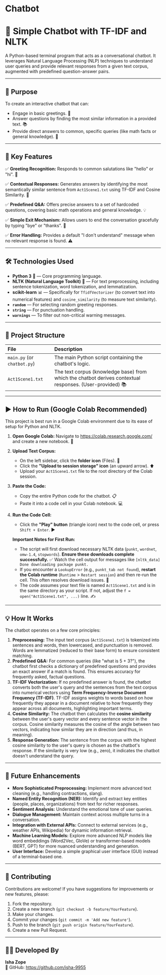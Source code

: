 # Chatbot
# 💬 Simple Chatbot with TF-IDF and NLTK

A Python-based terminal program that acts as a conversational chatbot. It leverages Natural Language Processing (NLP) techniques to understand user queries and provide relevant responses from a given text corpus, augmented with predefined question-answer pairs.

---

## 🎯 Purpose

To create an interactive chatbot that can:
* Engage in basic greetings. 👋
* Answer questions by finding the most similar information in a provided text. 📚
* Provide direct answers to common, specific queries (like math facts or general knowledge). 🧠

---

## 🧠 Key Features

✅ **Greeting Recognition:** Responds to common salutations like "hello" or "hi". 👋

✅ **Contextual Responses:** Generates answers by identifying the most semantically similar sentence from `Act1Scene1.txt` using TF-IDF and Cosine Similarity. 💬

✅ **Predefined Q&A:** Offers precise answers to a set of hardcoded questions, covering basic math operations and general knowledge. 💡

✅ **Simple Exit Mechanism:** Allows users to end the conversation gracefully by typing "bye" or "thanks". 🚪

✅ **Error Handling:** Provides a default "I don't understand" message when no relevant response is found. ⚠️

---

## 🛠️ Technologies Used

* **Python 3** 🐍 — Core programming language.
* **NLTK (Natural Language Toolkit)** 📖 — For text preprocessing, including sentence tokenization, word tokenization, and lemmatization.
* **scikit-learn** 📊 — Specifically for `TfidfVectorizer` (to convert text into numerical features) and `cosine_similarity` (to measure text similarity).
* **`random`** — For selecting random greeting responses.
* **`string`** — For punctuation handling.
* **`warnings`** — To filter out non-critical warning messages.

---

## 📂 Project Structure

| File                  | Description                                                                                             |
| :-------------------- | :------------------------------------------------------------------------------------------------------ |
| `main.py` (or `chatbot.py`) | The main Python script containing the chatbot's logic.                                                  |
| `Act1Scene1.txt`      | The text corpus (knowledge base) from which the chatbot derives contextual responses. (User-provided) 📚 |

---

## ▶️ How to Run (Google Colab Recommended)

This project is best run in a Google Colab environment due to its ease of setup for Python and NLTK.

1.  **Open Google Colab:** Navigate to <https://colab.research.google.com/> and create a new notebook. 📝

2.  **Upload Text Corpus:**
    * On the left sidebar, click the **folder icon** (Files). 📁
    * Click the **"Upload to session storage" icon** (an upward arrow). ⬆️
    * Upload your `Act1Scene1.txt` file to the root directory of the Colab session.

3.  **Paste the Code:**
    * Copy the entire Python code for the chatbot. 📋
    * Paste it into a code cell in your Colab notebook. 💻

4.  **Run the Code Cell:**
    * Click the **"Play" button** (triangle icon) next to the code cell, or press `Shift + Enter`. ▶️

    **Important Notes for First Run:**
    * The script will first download necessary NLTK data (`punkt`, `wordnet`, `omw-1.4`, `stopwords`). **Ensure these downloads complete successfully.** ✅ Watch the cell output for messages like `[nltk_data] Done downloading package punkt.`
    * If you encounter a `LookupError` (e.g., `punkt_tab not found`), **restart the Colab runtime** (`Runtime` > `Restart session`) and then re-run the cell. This often resolves download issues. 🔄
    * The code assumes your text file is named `Act1Scene1.txt` and is in the same directory as your script. If not, adjust the `f = open("Act1Scene1.txt", ...)` line. ✍️

---

## 💡 How It Works

The chatbot operates on a few core principles:

1.  **Preprocessing:** The input text corpus (`Act1Scene1.txt`) is tokenized into sentences and words, then lowercased, and punctuation is removed. Words are lemmatized (reduced to their base form) to ensure consistent matching.
2.  **Predefined Q&A:** For common queries (like "what is 5 + 3?"), the chatbot first checks a dictionary of predefined questions and provides an exact answer if a match is found. This ensures accuracy for frequently asked, factual questions.
3.  **TF-IDF Vectorization:** If no predefined answer is found, the chatbot converts both the user's query and the sentences from the text corpus into numerical vectors using **Term Frequency-Inverse Document Frequency (TF-IDF)**. TF-IDF assigns weights to words based on how frequently they appear in a document relative to how frequently they appear across all documents, highlighting important terms.
4.  **Cosine Similarity:** The chatbot then calculates the **cosine similarity** between the user's query vector and every sentence vector in the corpus. Cosine similarity measures the cosine of the angle between two vectors, indicating how similar they are in direction (and thus, in meaning).
5.  **Response Generation:** The sentence from the corpus with the highest cosine similarity to the user's query is chosen as the chatbot's response. If the similarity is very low (e.g., zero), it indicates the chatbot doesn't understand the query.

---

## 🔮 Future Enhancements

* **More Sophisticated Preprocessing:** Implement more advanced text cleaning (e.g., handling contractions, slang).
* **Named Entity Recognition (NER):** Identify and extract key entities (people, places, organizations) from text for richer responses.
* **Sentiment Analysis:** Understand the emotional tone of user queries.
* **Dialogue Management:** Maintain context across multiple turns in a conversation.
* **Integration with External APIs:** Connect to external services (e.g., weather APIs, Wikipedia) for dynamic information retrieval.
* **Machine Learning Models:** Explore more advanced NLP models like word embeddings (Word2Vec, GloVe) or transformer-based models (BERT, GPT) for more nuanced understanding and generation.
* **User Interface:** Develop a simple graphical user interface (GUI) instead of a terminal-based one.

---

## 🤝 Contributing

Contributions are welcome! If you have suggestions for improvements or new features, please:

1.  Fork the repository.
2.  Create a new branch (`git checkout -b feature/YourFeature`).
3.  Make your changes.
4.  Commit your changes (`git commit -m 'Add new feature'`).
5.  Push to the branch (`git push origin feature/YourFeature`).
6.  Create a new Pull Request.

---

## 👩‍💻 Developed By

**Isha Zope**  
🔗 GitHub: https://github.com/isha-9955
